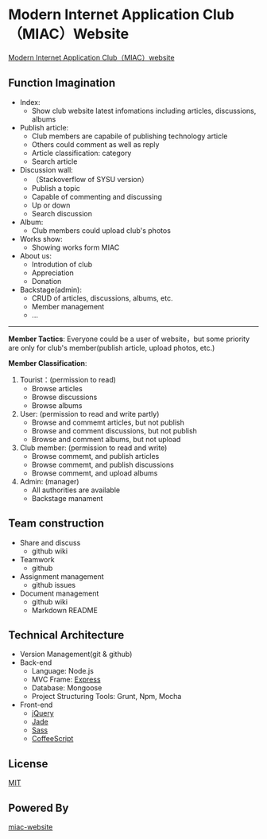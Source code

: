 Modern Internet Application Club（MIAC）Website
=======================

[Modern Internet Application Club（MIAC）website](http://sysumiac.com)

## Function Imagination
* Index:
	* Show club website latest infomations including articles, discussions, albums
* Publish article:
	* Club members are capabile of publishing technology article
	* Others could comment as well as reply
	* Article classification: category
	* Search article
* Discussion wall:
	* （Stackoverflow of SYSU version）
	* Publish a topic
	* Capable of commenting and discussing
	* Up or down
	* Search discussion
* Album:
	* Club members could upload club's photos
* Works show:
	* Showing works form MIAC
* About us:
	* Introdution of club
	* Appreciation
	* Donation
* Backstage(admin):
	* CRUD of articles, discussions, albums, etc.
	* Member management
	* ...

* * *
**Member Tactics**: Everyone could be a user of website，but some priority are only for club's member(publish article, upload photos, etc.)

**Member Classification**:

1. Tourist：(permission to read)
	* Browse articles
	* Browse discussions
	* Browse albums
2. User: (permission to read and write partly)
	* Browse and commemt articles, but not publish
	* Browse and comment discussions, but not publish
	* Browse and comment albums, but not upload
3. Club member: (permission to read and write)
	* Browse commemt, and publish articles
	* Browse commemt, and publish discussions
	* Browse commemt, and upload albums
4. Admin: (manager)
	* All authorities are available
	* Backstage manament

## Team construction
* Share and discuss
	* github wiki
* Teamwork
	* github
* Assignment management
	* github issues
* Document management
	* github wiki
	* Markdown README

## Technical Architecture
* Version Management(git & github)
* Back-end
	* Language: Node.js
	* MVC Frame: [Express](http://expressjs.com/)
	* Database: Mongoose
    * Project Structuring Tools: Grunt, Npm, Mocha
* Front-end
	* [jQuery](http://www.jquery.com)
	* [Jade](http://jade-lang.com/)
    * [Sass](http://sass-lang.com/)
    * [CoffeeScript](http://coffeescript.org/)

## License
[MIT](http://mutedsolutions.mit-license.org/)

## Powered By
[miac-website](https://github.com/laiy/miac-website)
